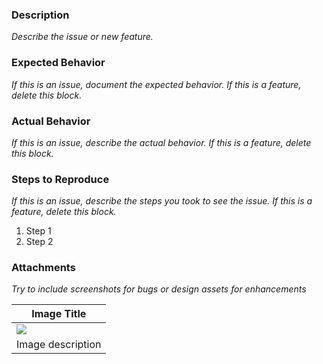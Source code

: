 ### Description
*Describe the issue or new feature.*

### Expected Behavior
*If this is an issue, document the expected behavior.  If this is a feature, delete this block.*

### Actual Behavior
*If this is an issue, describe the actual behavior.  If this is a feature, delete this block.*

### Steps to Reproduce
*If this is an issue, describe the steps you took to see the issue. If this is a feature, delete this block.*
  1. Step 1
  2. Step 2

### Attachments
*Try to include screenshots for bugs or design assets for enhancements*

| **Image Title** |
| --- |
| ![](https://media.giphy.com/media/143vPc6b08locw/giphy.gif) |
| Image description |

